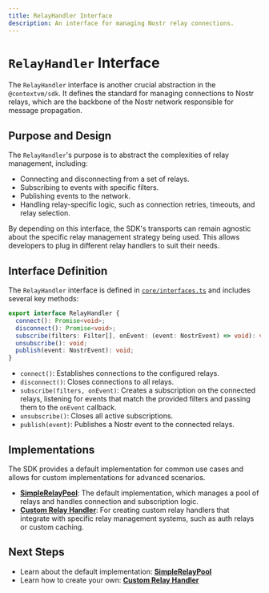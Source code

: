 ```yaml
---
title: RelayHandler Interface
description: An interface for managing Nostr relay connections.
---
```


# `RelayHandler` Interface

The `RelayHandler` interface is another crucial abstraction in the `@contextvm/sdk`. It defines the standard for managing connections to Nostr relays, which are the backbone of the Nostr network responsible for message propagation.

## Purpose and Design

The `RelayHandler`'s purpose is to abstract the complexities of relay management, including:

- Connecting and disconnecting from a set of relays.
- Subscribing to events with specific filters.
- Publishing events to the network.
- Handling relay-specific logic, such as connection retries, timeouts, and relay selection.

By depending on this interface, the SDK's transports can remain agnostic about the specific relay management strategy being used. This allows developers to plug in different relay handlers to suit their needs.

## Interface Definition

The `RelayHandler` interface is defined in [`core/interfaces.ts`](/contextvm-docs/core/interfaces#relayhandler) and includes several key methods:

```typescript
export interface RelayHandler {
  connect(): Promise<void>;
  disconnect(): Promise<void>;
  subscribe(filters: Filter[], onEvent: (event: NostrEvent) => void): void;
  unsubscribe(): void;
  publish(event: NostrEvent): void;
}
```

- `connect()`: Establishes connections to the configured relays.
- `disconnect()`: Closes connections to all relays.
- `subscribe(filters, onEvent)`: Creates a subscription on the connected relays, listening for events that match the provided filters and passing them to the `onEvent` callback.
- `unsubscribe()`: Closes all active subscriptions.
- `publish(event)`: Publishes a Nostr event to the connected relays.

## Implementations

The SDK provides a default implementation for common use cases and allows for custom implementations for advanced scenarios.

- **[SimpleRelayPool](/contextvm-docs/relay/simple-relay-pool)**: The default implementation, which manages a pool of relays and handles connection and subscription logic.
- **[Custom Relay Handler](/contextvm-docs/relay/custom-relay-handler)**: For creating custom relay handlers that integrate with specific relay management systems, such as auth relays or custom caching.

## Next Steps

- Learn about the default implementation: **[SimpleRelayPool](/contextvm-docs/relay/simple-relay-pool)**
- Learn how to create your own: **[Custom Relay Handler](/contextvm-docs/relay/custom-relay-handler)**
